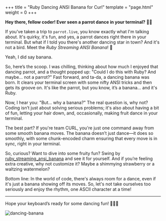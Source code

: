 +++
title = "Ruby Dancing ANSI Banana for Curl"
template = "page.html"
weight = 0
+++

**Hey there, fellow coder! Ever seen a parrot dance in your terminal?** 🦜💃

If you've taken a trip to `parrot.live`, you know exactly what I'm talking about. It's quirky, it's fun, and yes, a parrot dances right there in your terminal. But what if I told you there's another dancing star in town? And it's not a bird. Meet the *Ruby Streaming ANSI Banana*! 🍌

Yeah, I did say banana. 

So, here’s the scoop. I was chilling, thinking about how much I enjoyed that dancing parrot, and a thought popped up: "Could I do this with Ruby? And maybe... not a parrot?" Fast forward, and ta-da, a dancing banana was born. It clears your terminal screen with some nifty ANSI tricks and then gets its groove on. It's like the parrot, but you know, it’s a banana... and it's Ruby.

Now, I hear you: "But... why a banana?" The real question is, why not? Coding isn’t just about solving serious problems; it's also about having a bit of fun, letting your hair down, and, occasionally, making fruit dance in your terminal.

The best part? If you're team CURL, you're just one command away from some smooth banana moves. The banana doesn’t just dance—it does so smoothly, with some chunk-encoded charm ensuring that every move is in sync, right in your terminal.

So, curious? Want to dive into some fruity fun? Swing by [ruby_streaming_ansi_banana](https://github.com/developmeh/ruby_streaming_ansi_banana) and see it for yourself. And if you’re feeling extra creative, why not customize it? Maybe a shimmying strawberry or a waltzing watermelon?

Bottom line: In the world of code, there's always room for a dance, even if it's just a banana showing off its moves. So, let's not take ourselves too seriously and enjoy the rhythm, one ASCII character at a time!

---

Hope your keyboard’s ready for some dancing fun! 🍌🕺🎵

![dancing-banana](../dancing-banana.gif)
